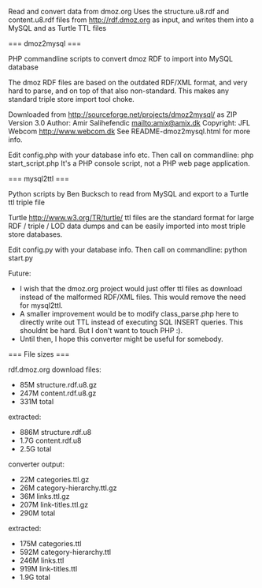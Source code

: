 Read and convert data from dmoz.org
Uses the structure.u8.rdf and content.u8.rdf files from <http://rdf.dmoz.org>
as input, and writes them into a MySQL and as Turtle TTL files


=== dmoz2mysql ===

PHP commandline scripts to convert dmoz RDF to import into MySQL database

The dmoz RDF files are based on the outdated RDF/XML format, and very
hard to parse, and on top of that also non-standard. This makes
any standard triple store import tool choke.

Downloaded from <http://sourceforge.net/projects/dmoz2mysql/> as ZIP
Version 3.0
Author: Amir Salihefendic <mailto:amix@amix.dk>
Copyright: JFL Webcom <http://www.webcom.dk>
See README-dmoz2mysql.html for more info.

Edit config.php with your database info etc.
Then call on commandline: php start_script.php
It's a PHP console script, not a PHP web page application.


=== mysql2ttl ===

Python scripts by Ben Bucksch to read from MySQL and export to a Turtle ttl triple file

Turtle <http://www.w3.org/TR/turtle/> ttl files are the standard format for
large RDF / triple / LOD data dumps and can be easily imported into most
triple store databases.

Edit config.py with your database info.
Then call on commandline: python start.py

Future:
- I wish that the dmoz.org project would just offer ttl files as download
  instead of the malformed RDF/XML files. This would remove the need for
  mysql2ttl.
- A smaller improvement would be to modify class_parse.php here to
  directly write out TTL instead of executing SQL INSERT queries.
  This shouldnt be hard. But I don't want to touch PHP :).
- Until then, I hope this converter might be useful for somebody.


=== File sizes ===

rdf.dmoz.org download files:
*  85M  structure.rdf.u8.gz
* 247M  content.rdf.u8.gz
* 331M  total

extracted:
* 886M  structure.rdf.u8
* 1.7G  content.rdf.u8
* 2.5G  total

converter output:
*  22M  categories.ttl.gz
*  26M  category-hierarchy.ttl.gz
*  36M  links.ttl.gz
* 207M  link-titles.ttl.gz
* 290M  total

extracted:
* 175M  categories.ttl
* 592M  category-hierarchy.ttl
* 246M  links.ttl
* 919M  link-titles.ttl
* 1.9G  total
